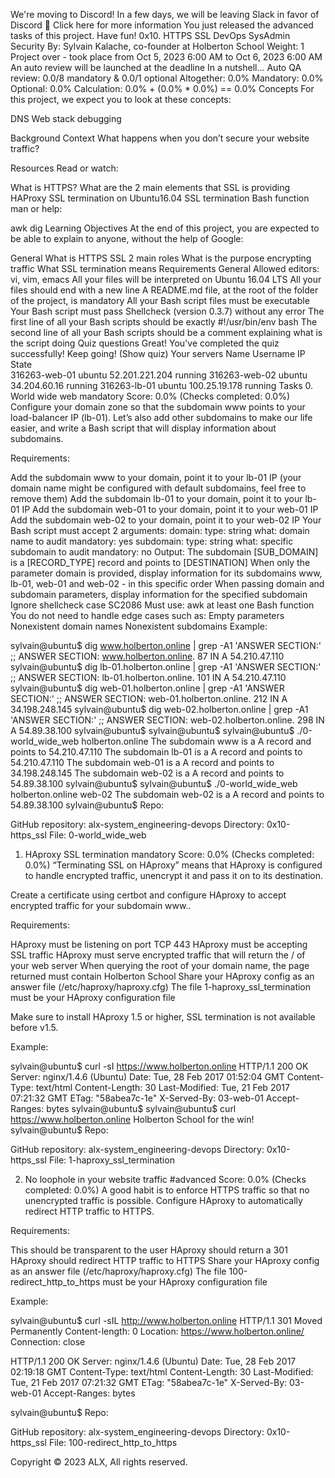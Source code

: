 
We're moving to Discord!
In a few days, we will be leaving Slack in favor of Discord 🎉
Click here for more information
You just released the advanced tasks of this project. Have fun!
0x10. HTTPS SSL
DevOps
SysAdmin
Security
 By: Sylvain Kalache, co-founder at Holberton School
 Weight: 1
 Project over - took place from Oct 5, 2023 6:00 AM to Oct 6, 2023 6:00 AM
 An auto review will be launched at the deadline
In a nutshell…
Auto QA review: 0.0/8 mandatory & 0.0/1 optional
Altogether:  0.0%
Mandatory: 0.0%
Optional: 0.0%
Calculation:  0.0% + (0.0% * 0.0%)  == 0.0%
Concepts
For this project, we expect you to look at these concepts:

DNS
Web stack debugging


Background Context
What happens when you don’t secure your website traffic?


Resources
Read or watch:

What is HTTPS?
What are the 2 main elements that SSL is providing
HAProxy SSL termination on Ubuntu16.04
SSL termination
Bash function
man or help:

awk
dig
Learning Objectives
At the end of this project, you are expected to be able to explain to anyone, without the help of Google:

General
What is HTTPS SSL 2 main roles
What is the purpose encrypting traffic
What SSL termination means
Requirements
General
Allowed editors: vi, vim, emacs
All your files will be interpreted on Ubuntu 16.04 LTS
All your files should end with a new line
A README.md file, at the root of the folder of the project, is mandatory
All your Bash script files must be executable
Your Bash script must pass Shellcheck (version 0.3.7) without any error
The first line of all your Bash scripts should be exactly #!/usr/bin/env bash
The second line of all your Bash scripts should be a comment explaining what is the script doing
Quiz questions
Great! You've completed the quiz successfully! Keep going! (Show quiz)
Your servers
Name	Username	IP	State	
316263-web-01	ubuntu	52.201.221.204	running	
316263-web-02	ubuntu	34.204.60.16	running	
316263-lb-01	ubuntu	100.25.19.178	running	
Tasks
0. World wide web
mandatory
Score: 0.0% (Checks completed: 0.0%)
Configure your domain zone so that the subdomain www points to your load-balancer IP (lb-01). Let’s also add other subdomains to make our life easier, and write a Bash script that will display information about subdomains.

Requirements:

Add the subdomain www to your domain, point it to your lb-01 IP (your domain name might be configured with default subdomains, feel free to remove them)
Add the subdomain lb-01 to your domain, point it to your lb-01 IP
Add the subdomain web-01 to your domain, point it to your web-01 IP
Add the subdomain web-02 to your domain, point it to your web-02 IP
Your Bash script must accept 2 arguments:
domain:
type: string
what: domain name to audit
mandatory: yes
subdomain:
type: string
what: specific subdomain to audit
mandatory: no
Output: The subdomain [SUB_DOMAIN] is a [RECORD_TYPE] record and points to [DESTINATION]
When only the parameter domain is provided, display information for its subdomains www, lb-01, web-01 and web-02 - in this specific order
When passing domain and subdomain parameters, display information for the specified subdomain
Ignore shellcheck case SC2086
Must use:
awk
at least one Bash function
You do not need to handle edge cases such as:
Empty parameters
Nonexistent domain names
Nonexistent subdomains
Example:

sylvain@ubuntu$ dig www.holberton.online | grep -A1 'ANSWER SECTION:'
;; ANSWER SECTION:
www.holberton.online.   87  IN  A   54.210.47.110
sylvain@ubuntu$ dig lb-01.holberton.online | grep -A1 'ANSWER SECTION:'
;; ANSWER SECTION:
lb-01.holberton.online. 101 IN  A   54.210.47.110
sylvain@ubuntu$ dig web-01.holberton.online | grep -A1 'ANSWER SECTION:'
;; ANSWER SECTION:
web-01.holberton.online. 212    IN  A   34.198.248.145
sylvain@ubuntu$ dig web-02.holberton.online | grep -A1 'ANSWER SECTION:'
;; ANSWER SECTION:
web-02.holberton.online. 298    IN  A   54.89.38.100
sylvain@ubuntu$
sylvain@ubuntu$
sylvain@ubuntu$ ./0-world_wide_web holberton.online
The subdomain www is a A record and points to 54.210.47.110
The subdomain lb-01 is a A record and points to 54.210.47.110
The subdomain web-01 is a A record and points to 34.198.248.145
The subdomain web-02 is a A record and points to 54.89.38.100
sylvain@ubuntu$
sylvain@ubuntu$ ./0-world_wide_web holberton.online web-02
The subdomain web-02 is a A record and points to 54.89.38.100
sylvain@ubuntu$
Repo:

GitHub repository: alx-system_engineering-devops
Directory: 0x10-https_ssl
File: 0-world_wide_web
     
1. HAproxy SSL termination
mandatory
Score: 0.0% (Checks completed: 0.0%)
“Terminating SSL on HAproxy” means that HAproxy is configured to handle encrypted traffic, unencrypt it and pass it on to its destination.

Create a certificate using certbot and configure HAproxy to accept encrypted traffic for your subdomain www..

Requirements:

HAproxy must be listening on port TCP 443
HAproxy must be accepting SSL traffic
HAproxy must serve encrypted traffic that will return the / of your web server
When querying the root of your domain name, the page returned must contain Holberton School
Share your HAproxy config as an answer file (/etc/haproxy/haproxy.cfg)
The file 1-haproxy_ssl_termination must be your HAproxy configuration file

Make sure to install HAproxy 1.5 or higher, SSL termination is not available before v1.5.

Example:

sylvain@ubuntu$ curl -sI https://www.holberton.online
HTTP/1.1 200 OK
Server: nginx/1.4.6 (Ubuntu)
Date: Tue, 28 Feb 2017 01:52:04 GMT
Content-Type: text/html
Content-Length: 30
Last-Modified: Tue, 21 Feb 2017 07:21:32 GMT
ETag: "58abea7c-1e"
X-Served-By: 03-web-01
Accept-Ranges: bytes
sylvain@ubuntu$
sylvain@ubuntu$ curl https://www.holberton.online
Holberton School for the win!
sylvain@ubuntu$
Repo:

GitHub repository: alx-system_engineering-devops
Directory: 0x10-https_ssl
File: 1-haproxy_ssl_termination
     
2. No loophole in your website traffic
#advanced
Score: 0.0% (Checks completed: 0.0%)
A good habit is to enforce HTTPS traffic so that no unencrypted traffic is possible. Configure HAproxy to automatically redirect HTTP traffic to HTTPS.

Requirements:

This should be transparent to the user
HAproxy should return a 301
HAproxy should redirect HTTP traffic to HTTPS
Share your HAproxy config as an answer file (/etc/haproxy/haproxy.cfg)
The file 100-redirect_http_to_https must be your HAproxy configuration file

Example:

sylvain@ubuntu$ curl -sIL http://www.holberton.online
HTTP/1.1 301 Moved Permanently
Content-length: 0
Location: https://www.holberton.online/
Connection: close

HTTP/1.1 200 OK
Server: nginx/1.4.6 (Ubuntu)
Date: Tue, 28 Feb 2017 02:19:18 GMT
Content-Type: text/html
Content-Length: 30
Last-Modified: Tue, 21 Feb 2017 07:21:32 GMT
ETag: "58abea7c-1e"
X-Served-By: 03-web-01
Accept-Ranges: bytes

sylvain@ubuntu$
Repo:

GitHub repository: alx-system_engineering-devops
Directory: 0x10-https_ssl
File: 100-redirect_http_to_https
     
Copyright © 2023 ALX, All rights reserved.

